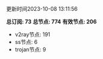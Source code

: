 更新时间2023-10-08 13:11:56

**总订阅: 73**
**总节点: 774**
**有效节点: 206**
- v2ray节点: 191
- ss节点: 6
- trojan节点: 9
